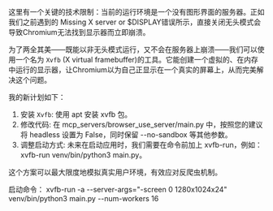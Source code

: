 这里有一个关键的技术限制：当前的运行环境是一个没有图形界面的服务器。正如我们之前遇到的 Missing X server or $DISPLAY错误所示，直接关闭无头模式会导致Chromium无法找到显示器而立即崩溃。

为了两全其美——既能以非无头模式运行，又不会在服务器上崩溃——我们可以使用一个名为 `Xvfb` (X virtual framebuffer)的工具。它能创建一个虚拟的、在内存中运行的显示器，让Chromium以为自己正显示在一个真实的屏幕上，从而完美解决这个问题。

我的新计划如下：
   1. 安装 `Xvfb`: 使用 apt 安装 xvfb 包。
   2. 修改代码: 在 mcp_servers/browser_use_server/main.py 中，按照您的建议将 headless 设置为 False，同时保留 --no-sandbox 等其他参数。
   3. 调整启动方式: 未来在启动应用时，我们需要在命令前加上 xvfb-run，例如：xvfb-run venv/bin/python3 main.py。

  这个方案可以最大限度地模拟真实用户环境，有效应对反爬虫机制。

启动命令：
xvfb-run -a --server-args="-screen 0 1280x1024x24" venv/bin/python3 main.py --num-workers 16 
